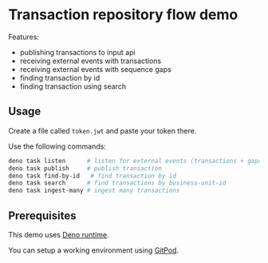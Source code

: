 # Transaction repository flow demo

Features:

- publishing transactions to input api
- receiving external events with transactions
- receiving external events with sequence gaps
- finding transaction by id
- finding transaction using search

## Usage

Create a file called `token.jwt` and paste your token there.

Use the following commands:
```bash
deno task listen      # listen for external events (transactions + gaps)
deno task publish     # publish transaction
deno task find-by-id   # find transaction by id
deno task search      # find transactions by business-unit-id
deno task ingest-many # ingest many transactions
```

## Prerequisites

This demo uses [Deno runtime](https://deno.land/).

You can setup a working environment using [GitPod](https://www.gitpod.io/).
